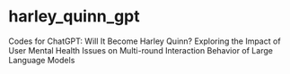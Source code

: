 # harley_quinn_gpt

Codes for ChatGPT: Will It Become Harley Quinn? Exploring the Impact of User Mental Health Issues on Multi-round Interaction Behavior of Large Language Models

<!-- ## Installation

### Setting Up OpenAI API Key

1. **Edit Shell Configuration (MacOS)**

   Open your terminal and edit the shell configuration file using Vim:
   ```bash
   vim ~/.zshrc
   ```

2. **Add API Key**

   Inside Vim:
   - Press `i` to enter Insert mode.
   - Scroll to the end and add:
     ```bash
     export OPENAI_API_KEY="your_actual_api_key"
     ```
   - Press `esc` to exit Insert mode.

3. **Save and Exit Vim**

   - Press `Shift` + `:`, type `x`, and press `Enter` to save and exit Vim.

4. **Refresh Shell Configuration**

   ```bash
   source ~/.zshrc
   ```

Now your environment is configured to use the `main.py` script for running experiments.

### Project Structure

- **personality/**: Contains code for generating the personality of LLM agents.
  - **Core Function**: Each file includes the `gen_personality()` function, which retains the personality prompt (`prompt`) and relevant debugging info (`debug_personality`).

- **scales/**: Contains code for generating questionnaires.
  - **Scale Details**: Each scale includes:
    - `rule_prompt`: Guidance for LLMs on completing the questionnaire.
    - `question_prompt`: Text of the questions.
    - Detailed explanations for each scale can be found in the [scale used](#scales-used) section of the README.

- **results/**: Contains experiment results in CSV format.
  - **Experiment Files**: Each experiment generates three files:
    - `baseline.csv`: Original answers of LLMs to each question in scales with no interference.
    - `personality.csv`: Personality information of the LLM that answered the scale.

## Scales Used

### Beck's Depression Inventory (BDI)

[questionnaire](scales/bdi.py)

[source](https://www.ismanet.org/doctoryourspirit/pdfs/Beck-Depression-Inventory-BDI.pdf)

Add up the score for each of the twenty-one questions by counting the number to the right of each question you marked.

- $1-10$: These ups and downs are considered normal

- $11-16$: Mild mood disturbance

- $17-20$: Borderline clinical depression

- $21-30$: Moderate depression

- $31-40$: Severe depression

- over $40$: Extreme depression 

## Hamilton Depression Rating Scale (HAM-D)

Not yet added cuz it needs to be completed after a structured interview

### Zung Self-Rating Depression Scale (SDS)

[questionnaire](scales/sds.py)

[source](https://integrationacademy.ahrq.gov/sites/default/files/2020-07/Zung_Self_Rating_Depression_Scale.pdf)

The Zung Self-Rating Depression Scale was designed by W.W. Zung to assess the level of depression for patients diagnosed with depressive disorder.

The Zung Self-Rating Depression Scale is a short self-administered survey to quantify the depressed status of a patient. There are $20$ items on the scale that rate the four common characteristics of
depression: the pervasive effect, the physiological equivalents, other disturbances, and psychomotor activities.

There are ten positively worded and ten negatively worded questions. Each question is scored on a scale of $1-4$ (a little of the time, some of the time, good part of the time, most of the time).

The scores range from $25-100$.

- $25-49$: Normal Range
- $50-59$: Mildly Depressed
- $60-69$: Moderately Depressed
- $70$ and above: Severely Depressed

Zung, WW (1965) A self-rating depression scale. Arch Gen Psychiatry 12, 63-70. 

### Patient Health Questionnaire-9 (PHQ-9)

[questionnaire](scales/phq_9.py)

[source](https://www.ismanet.org/doctoryourspirit/pdfs/Beck-Depression-Inventory-BDI.pdf)

For initial diagnosis:
1. Patient completes PHQ-9 Quick Depression Assessment.
2. If there are at least 4 ticks in the shaded section (including Questions #1 and #2), consider a depressive
disorder. Add score to determine severity.
Consider Major Depressive Disorder
- if there are at least 5 3s in the shaded section (one of which corresponds to Question #1 or #2)
Consider Other Depressive Disorder
- if there are 2-4 3s in the shaded section (one of which corresponds to Question #1 or #2)
Note: Since the questionnaire relies on patient self-report, all responses should be verified by the clinician,
and a definitive diagnosis is made on clinical grounds taking into account how well the patient understood
the questionnaire, as well as other relevant information from the patient.
Diagnoses of Major Depressive Disorder or Other Depressive Disorder also require impairment of social,
occupational, or other important areas of functioning (Question #10) and ruling out normal bereavement, a
history of a Manic Episode (Bipolar Disorder), and a physical disorder, medication, or other drug as the
biological cause of the depressive symptoms.
To monitor severity over time for newly diagnosed patients or patients in current treatment for
depression:
1. Patients may complete questionnaires at baseline and at regular intervals (eg, every 2 weeks) at
home and bring them in at their next appointment for scoring or they may complete the
questionnaire during each scheduled appointment.
2. Several days = 1 More than half the days = 2 Nearly every day = 3
3. Add together column scores to get a TOTAL score.
4. Refer to the accompanying PHQ-9 Scoring Box to interpret the TOTAL score.
5. Results may be included in patient files to assist you in setting up a treatment goal, determining degree of
response, as well as guiding treatment intervention.
Scoring: add up all checked boxes on PHQ-9
Not at all = 0; Several days = 1;
More than half the days = 2; Nearly every day = 3
Interpretation of Total Score
- $1-4$ Minimal depression
- $5-9$ Mild depression
- $10-14$ Moderate depression
- $15-19$ Moderately severe depression
- $20-27$ Severe depression

### Hospital Anxiety and Depression Scale (HADS)

[questionnaire](scales/hads.py)

[source](https://bmjopen.bmj.com/content/bmjopen/8/6/e021890/DC2/embed/inline-supplementary-material-2.pdf?download=true)

Only included depression related questions, anxiety related questions are omitted.

Scoring (add the As = Anxiety. Add the Ds = Depression). The norms below will give you an idea of the level of Anxiety and Depression.
0-7 = Normal
8-10 = Borderline abnormal
11-21 = Abnormal -->